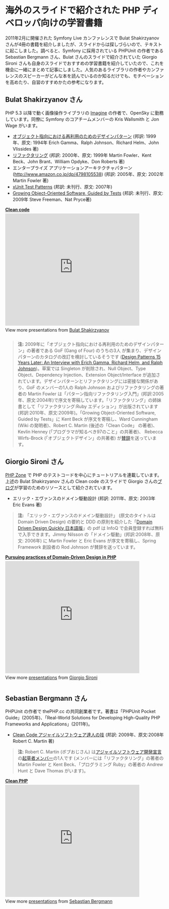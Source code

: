 海外のスライドで紹介された PHP ディベロッパ向けの学習書籍
=========================================================

2011年2月に開催された Symfony Live カンファレンスで Bulat Shakirzyanov さんが4冊の書籍を紹介しましたが、スライドからは探しづらいので、テキストに起こしました。調べると、Symfony に採用されている PHPUnit の作者である Sebastian Bergmann さん、Bulat さんのスライドで紹介されていた Giorgio Sironi さんも自身のスライドでおすすめの学習書籍を紹介していたので、これを機会に一緒にまとめて記事にしました。人気のあるライブラリの作者やカンファレンスのスピーカーがどんな本を読んでいるのか知るだけでも、モチベーションを高めたり、自習のすすめかたの参考になります。

Bulat Shakirzyanov さん
------------------------

PHP 5.3 以降で動く画像操作ライブラリの [Imagine](https://github.com/avalanche123/Imagine) の作者で、OpenSky に勤務しています。同僚に Symfony のコアチームメンバーの Kris Wallsmith と Jon Wage がいます。


 - [オブジェクト指向における再利用のためのデザインパターン](http://www.amazon.co.jp/dp/4797311126) (邦訳: 1999年、原文: 1994年 Erich Gamma、Ralph Johnson、Richard Helm、John Vlissides 著)
 - [リファクタリング](http://www.amazon.co.jp/dp/4894712288) (邦訳: 2000年、原文: 1999年 Martin Fowler、Kent Beck、John Brant、William Opdyke、Don Roberts 著)  
 - エンタープライズ アプリケーションアーキテクチャパターン(http://www.amazon.co.jp/dp/4798105538) (邦訳: 2005年、原文: 2002年 Martin Fowler 著)
 - [xUnit Test Patterns](http://www.amazon.co.jp/dp/0131495054) (邦訳: 未刊行、原文: 2007年)
 - [Growing Object-Oriented Software, Guided by Tests](http://www.amazon.co.jp/dp/0321503627) (邦訳: 未刊行、原文: 2009年 Steve Freeman、Nat Pryce著)

<div style="width:425px" id="__ss_5609451"> <strong style="display:block;margin:12px 0 4px"><a href="http://www.slideshare.net/avalanche123/clean-code-5609451" title="Clean code">Clean code</a></strong> <iframe src="http://www.slideshare.net/slideshow/embed_code/5609451" width="425" height="355" frameborder="0" marginwidth="0" marginheight="0" scrolling="no"></iframe> <div style="padding:5px 0 12px"> View more presentations from <a href="http://www.slideshare.net/avalanche123">Bulat Shakirzyanov</a> </div> </div>

>**注:** 2009年に「オブジェクト指向における再利用のためのデザインパターン」の著者である GoF (Gang of Four) のうちの3人 が集まり、デザインパターンのカタログの改訂を検討しているそうです ([Design Patterns 15 Years Later: An Interview with Erich Gamma, Richard Helm, and Ralph Johnson](http://www.informit.com/articles/article.aspx?p=1404056))。草案では Singleton が削除され、Null Object、Type Object、Dependency Injection、Extension Object/Interface が追加されています。デザインパターンとリファクタリングには密接な関係があり、GoF のメンバーの1人の  Ralph Johnson およびリファクタリングの著者の Martin Fowler は「パターン指向リファクタリング入門」(邦訳:2005年、原文:2004年)で序文を寄稿しています。「リファクタリング」の姉妹書として「リファクタリング:Ruby エディション」が出版されています (邦訳:2010年、原文:2009年)。「Growing Object-Oriented Software, Guided by Tests」に Kent Beck が序文を寄稿し、Ward Cunningham (Wiki の発明者)、Robert C. Martin (後述の「Clean Code」 の著者)、Kevlin Henney (「プログラマが知るべき97のこと」の共著者)、 Rebecca Wirfs-Brock (「オブジェクトデザイン」の共著者) が[賛辞](http://www.growing-object-oriented-software.com/praise.html)を送っています。

Giorgio Sironi さん
--------------------

[PHP Zone](http://php.dzone.com/users/piccoloprincipe) で PHP のテストコードを中心にチュートリアルを連載しています。上述の Bulat Shakirzyanov さんの Clean code のスライドで Giorgio さんの[ブログ](http://giorgiosironi.blogspot.com/)が学習のためのリソースとして紹介されています。

- エリック・エヴァンスのドメイン駆動設計 (邦訳: 2011年、原文: 2003年 Eric Evans 著)


>**注:** 「エリック・エヴァンスのドメイン駆動設計」 (原文のタイトルは Domain Driven Design) の要約と DDD の原則を紹介した「[Domain Driven Design Quickly 日本語版](http://www.infoq.com/jp/minibooks/domain-driven-design-quickly)」の pdf は InfoQ で会員登録すれば無料で入手できます。Jimmy Nilsson の「ドメイン駆動」(邦訳:2008年、原文: 2006年) に Martin Fowler と Eric Evans が序文を寄稿し、Spring Framework 創設者の Rod Johnson が賛辞を送っています。

<div style="width:425px" id="__ss_8065302"> <strong style="display:block;margin:12px 0 4px"><a href="http://www.slideshare.net/piccoloprincipe/pursuing-practices-of-domaindriven-design-in-php" title="Pursuing practices of Domain-Driven Design in PHP">Pursuing practices of Domain-Driven Design in PHP</a></strong> <iframe src="http://www.slideshare.net/slideshow/embed_code/8065302" width="425" height="355" frameborder="0" marginwidth="0" marginheight="0" scrolling="no"></iframe> <div style="padding:5px 0 12px"> View more <a href="http://www.slideshare.net/">presentations</a> from <a href="http://www.slideshare.net/piccoloprincipe">Giorgio Sironi</a> </div> </div>


Sebastian Bergmann さん
------------------------

PHPUnit の作者で thePHP.cc の共同創業者です。著書は「PHPUnit Pocket Guide」(2005年)、「Real-World Solutions for Developing High-Quality PHP Frameworks and Applications」(2011年)。

 - [Clean Code アジャイルソフトウェア達人の技](http://www.amazon.co.jp/dp/0132350882) (邦訳: 2009年、原文:2008年 Robert C. Martin 著)

>**注:** Robert C. Martin (ボブおじさん) は[アジャイルソフトウェア開発宣言](http://www.agilemanifesto.org/iso/ja/)の[起草者メンバー](http://www.agilemanifesto.org/authors.html)の1人です (メンバーには「リファクタリング」の著者の Martin Fowler と Kent Beck、「プログラミング Ruby」の著者の Andrew Hunt と Dave Thomas がいます)。

<div style="width:425px" id="__ss_8041737"> <strong style="display:block;margin:12px 0 4px"><a href="http://www.slideshare.net/sebastian_bergmann/clean-php-dpc11" title="Clean PHP">Clean PHP</a></strong> <iframe src="http://www.slideshare.net/slideshow/embed_code/8041737" width="425" height="355" frameborder="0" marginwidth="0" marginheight="0" scrolling="no"></iframe> <div style="padding:5px 0 12px"> View more <a href="http://www.slideshare.net/">presentations</a> from <a href="http://www.slideshare.net/sebastian_bergmann">Sebastian Bergmann</a> </div> </div>